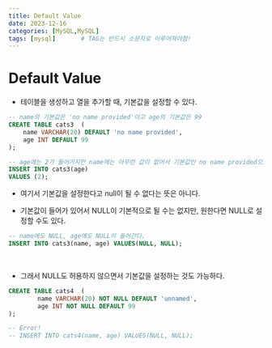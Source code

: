 ```yaml
---
title: Default Value
date: 2023-12-16
categories: [MySQL,MySQL]
tags: [mysql]		# TAG는 반드시 소문자로 이루어져야함!
---
```


# **Default Value**

* 테이블을 생성하고 열을 추가할 때, 기본값을 설정할 수 있다.

```sql
-- name의 기본값은 'no name provided'이고 age의 기본값은 99
CREATE TABLE cats3  (    
    name VARCHAR(20) DEFAULT 'no name provided',    
    age INT DEFAULT 99  
);

-- age에는 2가 들어가지만 name에는 아무런 값이 없어서 기본값인 no name provided으로 설정된다.
INSERT INTO cats3(age)
VALUES (2);
```

* 여기서 기본값을 설정한다고 null이 될 수 없다는 뜻은 아니다.

* 기본값이 들어가 있어서 NULL이 기본적으로 될 수는 없지만, 원한다면 NULL로 설정할 수도 있다.

```sql
-- name에도 NULL, age에도 NULL이 들어간다.
INSERT INTO cats3(name, age) VALUES(NULL, NULL);
```

<br>

* 그래서 NULL도 허용하지 않으면서 기본값을 설정하는 것도 가능하다.

```sql
CREATE TABLE cats4  (
        name VARCHAR(20) NOT NULL DEFAULT 'unnamed',
        age INT NOT NULL DEFAULT 99
);

-- Error!
-- INSERT INTO cats4(name, age) VALUES(NULL, NULL);
```